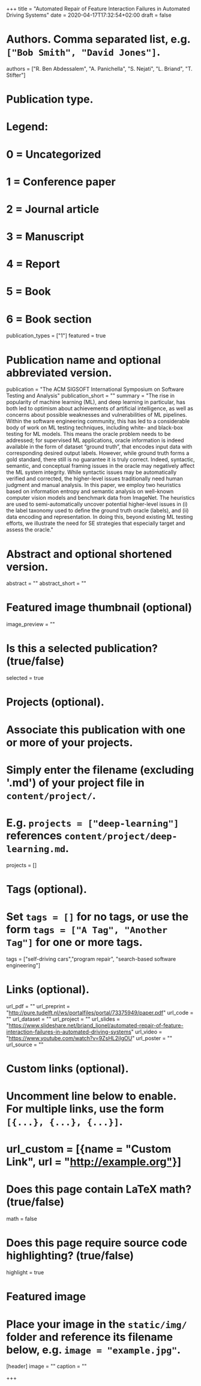 +++
title = "Automated Repair of Feature Interaction Failures in Automated Driving Systems"
date = 2020-04-17T17:32:54+02:00
draft = false

# Authors. Comma separated list, e.g. `["Bob Smith", "David Jones"]`.
authors = ["R. Ben Abdessalem", "A. Panichella", "S. Nejati", "L. Briand", "T. Stifter"]

# Publication type.
# Legend:
# 0 = Uncategorized
# 1 = Conference paper
# 2 = Journal article
# 3 = Manuscript
# 4 = Report
# 5 = Book
# 6 = Book section
publication_types = ["1"]
featured = true 
# Publication name and optional abbreviated version.
publication = "The ACM SIGSOFT International Symposium on Software Testing and Analysis"
publication_short = ""
summary = "The rise in popularity of machine learning (ML), and deep learning in particular, has both led to optimism about achievements of artificial intelligence, as well as concerns about possible weaknesses and vulnerabilities of ML pipelines. Within the software engineering community, this has led to a considerable body of work on ML testing techniques, including white- and black-box testing for ML models. This means the oracle problem needs to be addressed; for supervised ML applications, oracle information is indeed available in the form of dataset “ground truth”, that encodes input data with corresponding desired output labels. However, while ground truth forms a gold standard, there still is no guarantee it is truly correct. Indeed, syntactic, semantic, and conceptual framing issues in the oracle may negatively affect the ML system integrity. While syntactic issues may be automatically verified and corrected, the higher-level issues traditionally need human judgment and manual analysis. In this paper, we employ two heuristics based on information entropy and semantic analysis on well-known computer vision models and benchmark data from ImageNet. The heuristics are used to semi-automatically uncover potential higher-level issues in (i) the label taxonomy used to define the ground truth oracle (labels), and (ii) data encoding and representation. In doing this, beyond existing ML testing efforts, we illustrate the need for SE strategies that especially target and assess the oracle." 

# Abstract and optional shortened version.
abstract = ""
abstract_short = ""

# Featured image thumbnail (optional)
image_preview = ""

# Is this a selected publication? (true/false)
selected = true

# Projects (optional).
#   Associate this publication with one or more of your projects.
#   Simply enter the filename (excluding '.md') of your project file in `content/project/`.
#   E.g. `projects = ["deep-learning"]` references `content/project/deep-learning.md`.
projects = []

# Tags (optional).
#   Set `tags = []` for no tags, or use the form `tags = ["A Tag", "Another Tag"]` for one or more tags.
tags = ["self-driving cars","program repair", "search-based software engineering"]

# Links (optional).
url_pdf = ""
url_preprint = "http://pure.tudelft.nl/ws/portalfiles/portal/73375949/paper.pdf"
url_code = ""
url_dataset = ""
url_project = ""
url_slides = "https://www.slideshare.net/briand_lionel/automated-repair-of-feature-interaction-failures-in-automated-driving-systems"
url_video = "https://www.youtube.com/watch?v=9ZsHL2iIgOU"
url_poster = ""
url_source = ""

# Custom links (optional).
#   Uncomment line below to enable. For multiple links, use the form `[{...}, {...}, {...}]`.
# url_custom = [{name = "Custom Link", url = "http://example.org"}]

# Does this page contain LaTeX math? (true/false)
math = false

# Does this page require source code highlighting? (true/false)
highlight = true

# Featured image
# Place your image in the `static/img/` folder and reference its filename below, e.g. `image = "example.jpg"`.
[header]
image = ""
caption = ""

+++